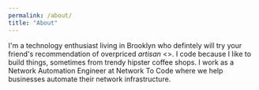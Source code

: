 ```yaml
---
permalink: /about/
title: "About"
---
```


I'm a technology enthusiast living in Brooklyn who defintely will try your friend's recommendation of overpriced _artisan_ <<insert whatever food here>>. I code because I like to build things, sometimes from trendy hipster coffee shops. I work as a Network Automation Engineer at Network To Code where we help businesses automate their network infrastructure. 
